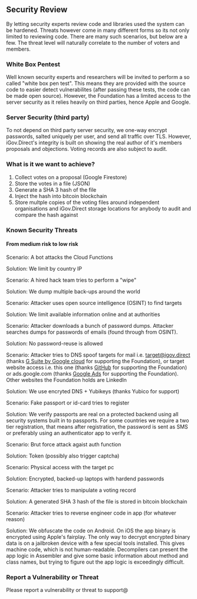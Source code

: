 ## Security Review

By letting security experts review code and libraries used the system can be hardened. Threats however come in many different forms so its not only limited to reviewing code. There are many such scenarios, but below are a few. The threat level will naturally correlate to the number of voters and members.

### White Box Pentest

Well known security experts and researchers will be invited to perform a so called "white box pen test". This means they are provided with the source code to easier detect vulnerabilites (after passing these tests, the code can be made open source). However, the Foundation has a limited access to the server security as it relies heavily on third parties, hence Apple and Google.

### Server Security (third party)

To not depend on third party server security, we one-way encrypt passwords, salted uniquely per user, and send all traffic over TLS. However, iGov.Direct's integrity is built on showing the real author of it's members proposals and objections. Voting records are also subject to audit.

### What is it we want to achieve?

1. Collect votes on a proposal (Google Firestore)
2. Store the votes in a file (JSON)
3. Generate a SHA 3 hash of the file
4. Inject the hash into bitcoin blockchain
5. Store multple copies of the voting files around independent organisations and iGov.Direct storage locations 
for anybody to audit and compare the hash against

### Known Security Threats

#### From medium risk to low risk

Scenario: A bot attacks the Cloud Functions

Solution: We limit by country IP

Scenario: A hired hack team tries to perform a "wipe"

Solution: We dump multiple back-ups around the world

Scenario: Attacker uses open source intelligence (OSINT) to find targets

Solution: We limit available information online and at authorities

Scenario: Attacker downloads a bunch of password dumps. Attacker searches dumps for passwords of emails (found through from OSINT).

Solution: No password-reuse is allowed

Scenario: Attacker tries to DNS spoof targets for mail i.e. target@igov.direct (thanks [G Suite by Google cloud](https://gsuite.google.com) for supporting the Foundation), or target website access i.e. this one (thanks [GitHub](https://github.com) for supporting the Foundation) or ads.google.com (thanks [Google Ads](https://ads.google.com/home/) for supporting the Foundation). Other websites the Foundation holds are LinkedIn

Solution: We use encryted DNS + Yubikeys (thanks Yubico for support)

Scenario: Fake passport or id-card tries to register

Solution: We verify passports are real on a protected backend using all security systems built in to passports. 
For some countries we require a two tier registration, that means after registration, the password is sent as SMS or preferably
using an authenticator app to verify it.

Scenario: Brut force attack agaist auth function

Solution: Token (possibly also trigger captcha) 

Scenario: Physical access with the target pc

Solution: Encrypted, backed-up laptops with hardend passwords

Scenario: Attacker tries to manipulate a voting record

Solution: A generated SHA 3 hash of the file is stored in bitcoin blockchain

Scenario: Attacker tries to reverse engineer code in app (for whatever reason)

Solution: We obfuscate the code on Android. On iOS the app binary is encrypted using Apple's fairplay. The only way to decrypt encrypted binary data is on a jailbroken device with a few special tools installed. This gives machine code, which is not human-readable. Decompilers can present the app logic in Assembler and give some basic information about method and class names, but trying to figure out the app logic is exceedingly difficult.


### Report a Vulnerability or Threat

Please report a vulnerability or threat to support@ 

